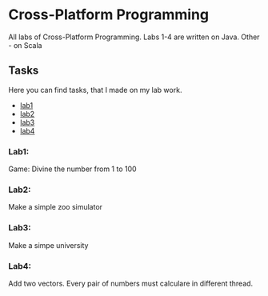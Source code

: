 # Cross-Platform Programming
All labs of Cross-Platform Programming. Labs 1-4 are written on Java. Other - on Scala

## Tasks
Here you can find tasks, that I made on my lab work.
* [lab1](README.md#Lab1)
* [lab2](README.md#Lab2)
* [lab3](README.md#Lab3)
* [lab4](README.md#Lab4)

### Lab1:  
Game: Divine the number from 1 to 100
### Lab2:  
Make a simple zoo simulator
### Lab3:  
Make a simpe university
### Lab4:  
Add two vectors. Every pair of numbers must calculare in different thread.
